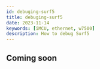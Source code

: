 ```yaml
---
id: debuging-surf5
title: debuging-surf5
date: 2023-11-14
keywords: [iMCU, ethernet, w7500]
description: How to debug Surf5
---
```


## Coming soon

